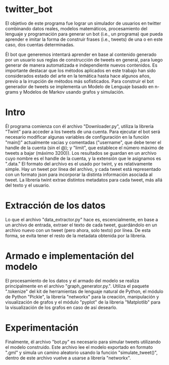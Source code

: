 # twitter_bot

El objetivo de este programa fue lograr un simulador de usuarios en twitter combinando datos reales, modelos matemáticos, procesamiento del lenguaje y programación para generar un bot (i.e., un programa) que pueda aprender e imitar la forma de construir frases (i.e., tweets) de una o en este caso, dos cuentas determinadas.

Él bot que generemos intentará aprender en base al contenido generado por un usuario sus reglas de construcción de tweets en general, para luego generar de manera automatizada e independiente nuevos contenidos. Es importante destacar que los métodos aplicados en este trabajo han sido considerados estado del arte en la temática hasta hace algunos años, previo a la irrupción de métodos más sofisticados. Para construir el bot generador de tweets se implementa un Modelo de Lenguaje basado en n-grams y Modelos de Markov usando grafos y simulación.

# Intro
Él programa comienza con él archivo "Downloader.py", utiliza la librería "Twint" para acceder a los tweets de una cuenta. Para ejecutar el bot será necesario modificar algunas variables de configuración en la función "main()" actualmente vacias y comentadas ("username", que debe tener el handle de la cuenta (sin el @); y "limit", que establece el número máximo de tweets a bajar (máximo 3200)).
Los resultados se guardan en un archivo cuyo nombre es el handle de la cuenta, y la extensión que le asignamos es ".data."
El formato del archivo es el usado por twint, y es relativamente simple. Hay un tweet por línea del archivo, y cada tweet está representado con un formato json para incorporar la distinta información asociada al tweet. 
La librería twint extrae distintos metadatos para cada tweet, más allá del texto y el usuario.

# Extracción de los datos
Lo que el archivo "data_extractor.py" hace es, escencialmente, en base a un archivo de entrada, extraer el texto de cada tweet, guardándolo en un archivo nuevo con un tweet (pero ahora, solo texto) por línea. De esta forma, se evita tener el resto de la metadata obtenida por la librería.

# Armado e implementación del modelo
El procesamiento de los datos y el armado del modelo se realiza principalmente en el archivo "graph_generator.py.". Utiliza el paquete ".tokenize" del kit de herramientas de lenguaje natural de Python, el módulo de Python "Pickle", la librería "networkx" para la creación, manipulación y visualización de grafos y el módulo "pyplot" de la libreria "Matplotlib" para la visualización de los grafos en caso de así desearlo.

# Experimentación

Finalmente, él archivo "bot.py" es necesario para simular tweets utilizando el modelo construido. Este archivo lee el modelo exportado en formato ".gml" y simula un camino aleatorio usando la función "simulate_tweet()", dentro de este archivo vuelve a usarse a librería "networkx".

